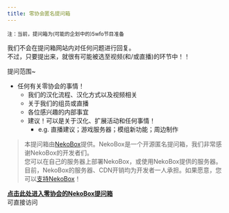 ```yaml
---
title: 零协会匿名提问箱
---
```


<small>注：当前，提问箱为(可能的企划中的)5wfo节目准备</small>

我们不会在提问箱网站内对任何问题进行回复。  
不过，只要提出来，就很有可能被选至视频(和/或直播)的环节中！！

提问范围~
- 任何有关零协会的事情！
  - 我们的汉化流程、汉化方式以及视频相关
  - 关于我们的组员或直播
  - 各位感兴趣的内部事宜
  - 建议！可以是关于汉化、扩展活动和任何事情！
    - e.g. 直播建议；游戏服务器；模组新功能；周边制作

> 本提问箱由[NekoBox](https://github.com/NekoWheel/NekoBox)提供。NekoBox是一个开源匿名提问箱，我们非常感谢NekoBox的开发者们。  
> 您可以在自己的服务器上部署NekoBox，或使用NekoBox提供的服务器。  
> 目前，NekoBox的服务器、CDN开销均为开发者一人承担。如果愿意，您可以[支持NekoBox](https://box.n3ko.cc/sponsor)！

[**点击此处进入零协会的NekoBox提问箱**](https://box.n3ko.cc/_/zero_asso)  
可直接访问